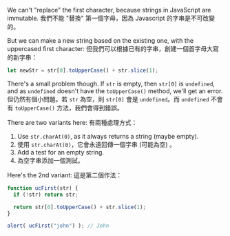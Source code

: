We can't "replace" the first character, because strings in JavaScript are immutable.
我們不能 "替換" 第一個字母，因為 Javascript 的字串是不可改變的。

But we can make a new string based on the existing one, with the uppercased first character:
但我們可以根據已有的字串，創建一個首字母大寫的新字串：

```js
let newStr = str[0].toUpperCase() + str.slice(1);
```

There's a small problem though. If `str` is empty, then `str[0]` is `undefined`, and as `undefined` doesn't have the `toUpperCase()` method, we'll get an error.
但仍然有個小問題。若 `str` 為空，則 `str[0]` 會是 `undefined`。而 `undefined` 不會有 `toUpperCase()` 方法，我們會得到錯誤。

There are two variants here:
有兩種處理方式：

1. Use `str.charAt(0)`, as it always returns a string (maybe empty).
1. 使用 `str.charAt(0)`，它會永遠回傳一個字串 (可能為空) 。
2. Add a test for an empty string.
2. 為空字串添加一個測試。

Here's the 2nd variant:
這是第二個作法：

```js run demo
function ucFirst(str) {
  if (!str) return str;

  return str[0].toUpperCase() + str.slice(1);
}

alert( ucFirst("john") ); // John
```

